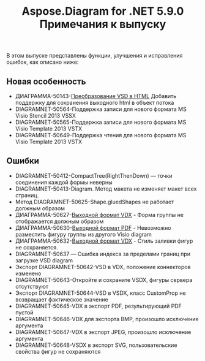 ﻿---
title: Aspose.Diagram for .NET 5.9.0 Примечания к выпуску
type: docs
weight: 10
url: /ru/net/aspose-diagram-for-net-5-9-0-release-notes/
---
В этом выпуске представлены функции, улучшения и исправления ошибок, как описано ниже:
## **Новая особенность**
- ДИАГРАММА-50143-[Преобразование VSD в HTML](https://docs.aspose.com/diagram/net/convert-visio-to-html/) Добавить поддержку для сохранения выходного html в объект потока
- DIAGRAMNET-50564-Поддержка записи для нового формата MS Visio Stencil 2013 VSSX
- DIAGRAMNET-50565-Поддержка записи для нового формата MS Visio Template 2013 VSTX
- DIAGRAMNET-50649-Поддержка чтения для нового формата MS Visio Template 2013 VSTX
## **Ошибки**
- DIAGRAMNET-50412-CompactTree(RightThenDown) — точки соединения каждой формы неверны
- DIAGRAMNET-50413-Diagram. Метод макета не изменяет макет всех страниц.
- Метод DIAGRAMNET-50625-Shape.gluedShapes не работает должным образом
- ДИАГРАММА-50627-[Выходной формат VDX](https://docs.aspose.com/diagram/net/convert-visio-to-other-files/) - Форма группы не отображается должным образом
- ДИАГРАММА-50630-[Выходной формат PDF](https://docs.aspose.com/diagram/net/convert-visio-to-pdf/) - Невозможно разместить фигуру группы из другого Visio diagram
- ДИАГРАММА-50632-[Выходной формат VDX](https://docs.aspose.com/diagram/net/convert-visio-to-other-files/) - Стиль заливки фигур не сохраняется.
- DIAGRAMNET-50637 — Ошибка индекса за пределами границ при загрузке VSD diagram
- Экспорт DIAGRAMNET-50642-VSD в VDX, положение коннекторов изменено
- DIAGRAMNET-50643-Откройте и сохраните VSDX, фигуры сервера отсутствуют
- Экспорт DIAGRAMNET-50644-VSD в VSDX, класс CustomProp не возвращает фактическое значение
- DIAGRAMNET-50645-VDX в экспорт PDF, результирующий PDF пустой
- DIAGRAMNET-50646-VDX для экспорта BMP, произошло исключение аргумента
- DIAGRAMNET-50647-VDX в экспорт JPEG, произошло исключение аргумента
- DIAGRAMNET-50648-VSDX в экспорт SVG, пользовательские свойства фигур не сохраняются
